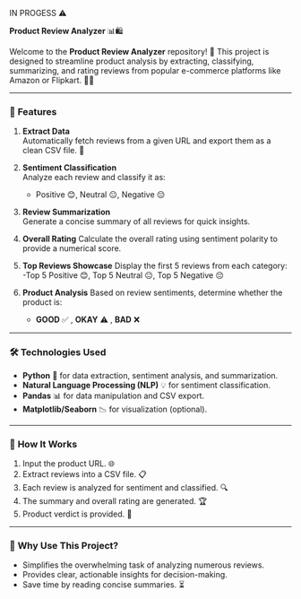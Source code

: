 IN PROGESS ⚠️

**Product Review Analyzer** 📊🛍️

Welcome to the **Product Review Analyzer** repository! 🚀 This project is designed to streamline product analysis by extracting, classifying, summarizing, and rating reviews from popular e-commerce platforms like Amazon or Flipkart. 🛒✨ 

---

### 🌟 **Features**
1. **Extract Data**  
   Automatically fetch reviews from a given URL and export them as a clean CSV file.  🎯 

2. **Sentiment Classification**  
   Analyze each review and classify it as:  
   - Positive 😊, Neutral 😐, Negative 😔  

3. **Review Summarization**  
   Generate a concise summary of all reviews for quick insights.  

4. **Overall Rating**
   Calculate the overall rating using sentiment polarity to provide a numerical score.

5. **Top Reviews Showcase**
   Display the first 5 reviews from each category:
   -Top 5 Positive 😊, Top 5 Neutral 😐, Top 5 Negative 😔

6. **Product Analysis** 
   Based on review sentiments, determine whether the product is:  
   - **GOOD** ✅ , **OKAY** ⚠️ , **BAD** ❌  

---

### 🛠️ **Technologies Used**
- **Python** 🐍 for data extraction, sentiment analysis, and summarization.  
- **Natural Language Processing (NLP)** 💡 for sentiment classification.  
- **Pandas** 📊 for data manipulation and CSV export.  
- **Matplotlib/Seaborn** 📉 for visualization (optional).  

---

### 🚀 **How It Works**
1. Input the product URL. 🌐  
2. Extract reviews into a CSV file. 📋  
3. Each review is analyzed for sentiment and classified. 🔍  
4. The summary and overall rating are generated. 🏆  
5. Product verdict is provided. 🛒  

---

### 🌈 **Why Use This Project?**
- Simplifies the overwhelming task of analyzing numerous reviews.  
- Provides clear, actionable insights for decision-making.
- Save time by reading concise summaries. ⏳  
